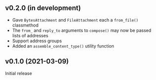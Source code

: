 v0.2.0 (in development)
-----------------------
- Gave `BytesAttachment` and `FileAttachment` each a `from_file()` classmethod
- The `from_` and `reply_to` arguments to `compose()` may now be passed lists
  of addresses
- Support address groups
- Added an `assemble_content_type()` utility function

v0.1.0 (2021-03-09)
-------------------
Initial release
